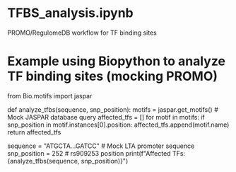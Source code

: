 # TFBS_analysis.ipynb
PROMO/RegulomeDB workflow for TF binding sites
# Example using Biopython to analyze TF binding sites (mocking PROMO)
from Bio.motifs import jaspar

def analyze_tfbs(sequence, snp_position):
    motifs = jaspar.get_motifs()  # Mock JASPAR database query
    affected_tfs = []
    for motif in motifs:
        if snp_position in motif.instances[0].position:
            affected_tfs.append(motif.name)
    return affected_tfs

sequence = "ATGCTA...GATCC"  # Mock LTA promoter sequence
snp_position = 252           # rs909253 position
print(f"Affected TFs: {analyze_tfbs(sequence, snp_position)}")
